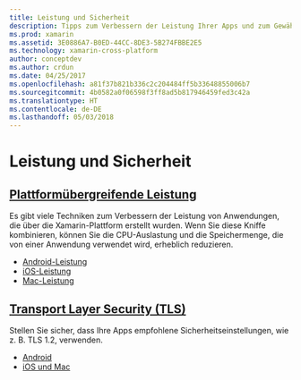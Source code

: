 ```yaml
---
title: Leistung und Sicherheit
description: Tipps zum Verbessern der Leistung Ihrer Apps und zum Gewährleisten einer sicheren Kommunikation.
ms.prod: xamarin
ms.assetid: 3E0886A7-B0ED-44CC-8DE3-5B274FBBE2E5
ms.technology: xamarin-cross-platform
author: conceptdev
ms.author: crdun
ms.date: 04/25/2017
ms.openlocfilehash: a81f37b821b336c2c204484ff5b33648855006b7
ms.sourcegitcommit: 4b0582a0f06598f3ff8ad5b817946459fed3c42a
ms.translationtype: HT
ms.contentlocale: de-DE
ms.lasthandoff: 05/03/2018
---
```

# <a name="performance-and-security"></a>Leistung und Sicherheit

## <a name="cross-platform-performancememory-perf-best-practicesmd"></a>[Plattformübergreifende Leistung](memory-perf-best-practices.md)

Es gibt viele Techniken zum Verbessern der Leistung von Anwendungen, die über die Xamarin-Plattform erstellt wurden. Wenn Sie diese Kniffe kombinieren, können Sie die CPU-Auslastung und die Speichermenge, die von einer Anwendung verwendet wird, erheblich reduzieren.

- [Android-Leistung](~/android/deploy-test/performance.md?context=xamarin/cross-platform)
- [iOS-Leistung](~/ios/deploy-test/performance.md?context=xamarin/cross-platform)
- [Mac-Leistung](~/mac/deploy-test/performance.md?context=xamarin/cross-platform)

## <a name="transport-layer-security-tlscross-platformapp-fundamentalstransport-layer-securitymd"></a>[Transport Layer Security (TLS)](~/cross-platform/app-fundamentals/transport-layer-security.md)

Stellen Sie sicher, dass Ihre Apps empfohlene Sicherheitseinstellungen, wie z. B. TLS 1.2, verwenden.

- [Android](~/android/app-fundamentals/http-stack.md?context=xamarin/cross-platform)
- [iOS und Mac](~/cross-platform/macios/http-stack.md?context=xamarin/cross-platform)